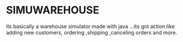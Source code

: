 # SIMUWAREHOUSE
its basically a warehouse simulator made with java ...its got action like adding new customers, ordering ,shipping ,canceling orders and more.
